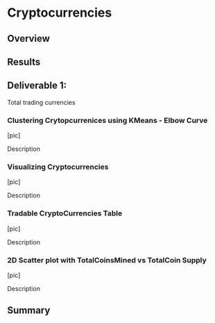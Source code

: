 # Cryptocurrencies

## Overview

## Results

## Deliverable 1:

Total trading currencies

### Clustering Crytopcurrenices using KMeans - Elbow Curve

[pic]

Description

### Visualizing Cryptocurrencies

[pic]

Description

### Tradable CryptoCurrencies Table

[pic]

Description


### 2D Scatter plot with TotalCoinsMined vs TotalCoin Supply

[pic]

Description

## Summary

